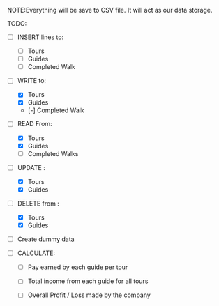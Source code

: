 NOTE:Everything will be save to CSV file. It will act as our data storage.

TODO: 
 - [ ] INSERT lines to:
    - [ ] Tours
	- [ ] Guides
	- [ ] Completed Walk

 - [ ] WRITE to:
	- [x] Tours
	- [x] Guides
	- [-] Completed Walk

- [ ] READ From:
	- [x] Tours
	- [x] Guides
	- [ ] Completed Walks

- [ ] UPDATE :
	- [x] Tours
	- [x] Guides

- [ ] DELETE from :
	- [x] Tours
	- [x] Guides

- [ ] Create dummy data

- [ ] CALCULATE:
    - [ ] Pay earned by each guide per tour
	- [ ] Total income from each guide for all tours
	- [ ] Overall Profit / Loss made by the company

